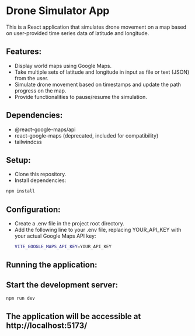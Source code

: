 
# Drone Simulator App

This is a React application that simulates drone movement on a map based on user-provided time series data of latitude and longitude.

## Features:

 - Display world maps using Google Maps.
 - Take multiple sets of latitude and longitude in input as file or text (JSON) from the user.
 - Simulate drone movement based on timestamps and update the path progress on the map.
 - Provide functionalities to pause/resume the simulation.

## Dependencies:
  - @react-google-maps/api
  - react-google-maps (deprecated, included for compatibility)
  - tailwindcss

## Setup:

 - Clone this repository.
 - Install dependencies:

```Bash
npm install
```

## Configuration:

 - Create a .env file in the project root directory.
 - Add the following line to your .env file, replacing YOUR_API_KEY with your actual Google Maps API key: 
   ```Bash
   VITE_GOOGLE_MAPS_API_KEY=YOUR_API_KEY
   ```

## Running the application:

## Start the development server:

```Bash
npm run dev
```

## The application will be accessible at http://localhost:5173/
